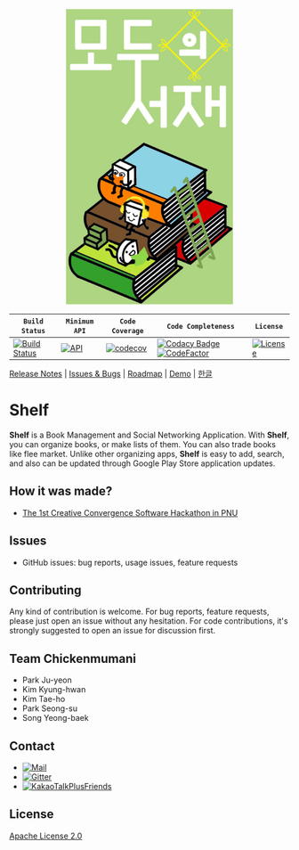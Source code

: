 <div align="center">
<img src="docs/shelf_logo_final.jpg" width="300" alt="shelf" />
</div>


| **`Build Status`** | **`Minimum API`** | **`Code Coverage`** | **`Code Completeness`** | **`License`** |
|--------------------|-------------------|---------------------|-------------------------|---------------|
| [![Build Status](https://travis-ci.com/matthewsongdev/Shelf.svg?token=NaLLKsT8zKVhv8seuCfL&branch=master)](https://travis-ci.com/matthewsongdev/Shelf) | [![API](https://img.shields.io/badge/API-21%2B-brightgreen.svg?style=flat)](https://android-arsenal.com/api?level=21) | [![codecov](https://codecov.io/gh/matthewsongdev/Shelf/branch/master/graph/badge.svg?token=ivxZNTFIVr)](https://codecov.io/gh/matthewsongdev/Shelf) | [![Codacy Badge](https://api.codacy.com/project/badge/Grade/2aa7397c6e584478946b0f51814050ed)](https://www.codacy.com?utm_source=github.com&amp;utm_medium=referral&amp;utm_content=matthewsongdev/Shelf&amp;utm_campaign=Badge_Grade) [![CodeFactor](https://www.codefactor.io/repository/github/matthewsongdev/shelf/badge)](https://www.codefactor.io/repository/github/matthewsongdev/shelf) | [![License](https://img.shields.io/badge/License-Apache%202.0-brightgreen.svg)](LICENSE) |



[Release Notes](RELEASE.md) |
[Issues & Bugs](https://github.com/matthewsongdev/Shelf/issues) |
[Roadmap]() |
[Demo]() |
[한글](README.md)

# Shelf #

**Shelf** is a Book Management and Social Networking Application. With **Shelf**, you can organize books, or make lists of them. You can also trade books like flee market. Unlike other organizing apps, **Shelf** is easy to add, search, and also can be updated through Google Play Store application updates.

## How it was made?
* [The 1st Creative Convergence Software Hackathon in PNU](docs/The_1st_PNU_hackathon_poster.jpg)

## Issues
* GitHub issues: bug reports, usage issues, feature requests

## Contributing
Any kind of contribution is welcome. For bug reports, feature requests,
please just open an issue without any hesitation. For code contributions, it's
strongly suggested to open an issue for discussion first.

## Team Chickenmumani
* Park Ju-yeon
* Kim Kyung-hwan
* Kim Tae-ho
* Park Seong-su
* Song Yeong-baek

## Contact
* [![Mail](https://img.shields.io/badge/contact-mail-brightgreen.svg)](mailto:matthewsongdev@gmail.com)
* [![Gitter](https://img.shields.io/gitter/room/nwjs/nw.js.svg)](https://gitter.im/MyShelf/Lobby)
* [![KakaoTalkPlusFriends](https://img.shields.io/badge/KakaoTalk-PlusFriends-orange.svg)](https://pf.kakao.com/_MgxnpC)

## License
[Apache License 2.0](LICENSE)
